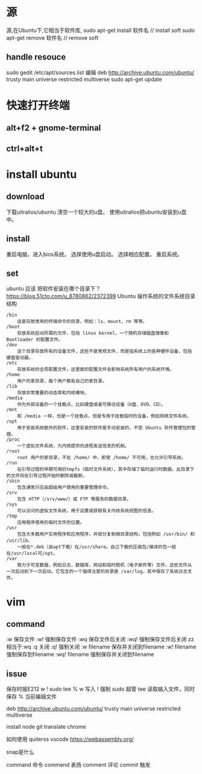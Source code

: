 # 源
源,在Ubuntu下,它相当于软件库,
sudo apt-get install  软件名 // install soft
sudo apt-get remove 软件名   // remove soft
## handle resouce
sudo gedit /etc/apt/sources.list
编辑
	deb http://archive.ubuntu.com/ubuntu/ trusty main universe restricted multiverse
sudo apt-get update

# 快速打开终端
## alt+f2 + gnome-terminal
## ctrl+alt+t

# install ubuntu
## download
下载uitralios/ubuntu
清空一个较大的u盘。
使用uitralios把ubuntu安装到u盘中。
## install
重启电脑，进入bios系统。
选择使用u盘启动。
选择相应配置。
重启系统。
## set


ubuntu 应该 把软件安装在哪个目录下？
https://blog.51cto.com/u_8780862/2372399 Ubuntu 操作系统的文件系统目录结构


```
/bin
	这是存放常用的终端命令的目录，例如：ls、mount、rm 等等。
/boot
	存放系统启动所需的文件，包括 linux kernel，一个随机存储磁盘镜像和 Bootloader 的配置文件。
/dev
	这个目录存放所有的设备文件，这些不是常规文件，而是指系统上的各种硬件设备，包括硬盘驱动器。
/etc
	存放系统的全局配置文件，这里面的配置文件会影响系统所有用户的系统环境。
/home
	用户的家目录，每个用户都有自己的家目录。
/lib
	存放非常重要的动态库和内核模块。
/media
	作为外部设备的一个挂载点，比如硬盘或者可移动设备（U盘、DVD、CD）。
/mnt
	和 /media 一样，也是一个挂载点，但是专用于挂载临时的设备，例如网络文件系统。
/opt
	用于安装系统额外的软件，这里安装的软件是手动安装的，不受 Ubuntu 软件管理包的管理。
/proc
	一个虚拟文件系统，为内核提供向进程发送信息的机制。
/root
	root 用户的家目录，不在 /home/ 中，即使 /home/ 不可用，也允许引导系统。
/run
	在引导过程的早期可用的tmpfs（临时文件系统），其中存储了临时运行时数据。此目录下的文件将在引导过程开始时删除或截断。
/sbin
	包含通常只应由超级用户使用的重要管理命令。
/srv
	包含 HTTP（/srv/www/）或 FTP 等服务的数据目录。
/sys
	可以访问的虚拟文件系统，用于设置或获取有关内核系统视图的信息。
/tmp
	应用程序使用的临时文件的位置。
/usr
	包含大多数用户实用程序和应用程序，并部分复制根目录结构，包括例如 /usr/bin/ 和 /usr/lib。
	一般在*.deb（由apt下载）在/usr/share。自己下载的压缩包/编译的包一般在/usr/local可/opt。
/var
	致力于可变数据，例如日志，数据库，网站和临时脱机（电子邮件等）文件，这些文件从一次启动到下一次启动。它包含的一个值得注意的目录是 /var/log，其中保存了系统日志文件。
```

# vim
## command
:w            保存文件
:w!           强制保存文件
:wq           保存文件后关闭
:wq!          强制保存文件后关闭
zz            相当于:wq
:q            关闭
:q!           强制关闭
:w filename   保存并关闭到filename
:w! filename  强制保存到filename
:wq! filename 强制保存并关闭到filename
## issue
保存时报E212
w ! sudo tee %
w    写入
!    强制
sudo 超管
tee  读取输入文件，同时保存
%    当前编辑文件


deb http://archive.ubuntu.com/ubuntu/ trusty main universe restricted multiverse








install
	node
	git
	translate
	chrome


如何使用
	quiterss
	vscode
	https://webassembly.org/

snap是什么

command 命令
commend 表扬
comment 评论
commit  触发






